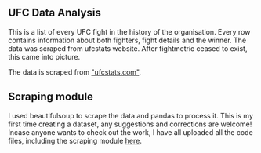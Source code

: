 ## UFC Data Analysis
This is a list of every UFC fight in the history of the organisation. Every row contains information about both fighters, fight details and the winner. The data was scraped from ufcstats website. After fightmetric ceased to exist, this came into picture. 

The data is scraped from 
["ufcstats.com"](http://www.ufcstats.com/).

## Scraping module
I used beautifulsoup to scrape the data and pandas to process it.
This is my first time creating a dataset, any suggestions and corrections are welcome! Incase anyone wants to check out the work, I have all uploaded all the code files, including the scraping module
[here](https://github.com/anant00729/ufc-data-analysis/tree/master/scraping).

